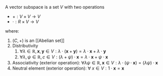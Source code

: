 A vector subspace is a set $V$ with two operations
- $+:V \times V \rightarrow V$ 
- $\cdot : R \times V \rightarrow V$

where:
1. $(C, +)$ is an [[Abelian set]] 
2. Distributivity
	1.  $\forall \lambda \in \mathbb{R}, \mathbf{x}, \mathbf{y} \in V : \lambda \cdot (\mathbf{x} + \mathbf{y}) = \lambda \cdot \mathbf{x} +\lambda \cdot \mathbf{y}$  
	2. $\forall \lambda, \psi \in \mathbb{R}, c \in V: (\lambda + \psi)\cdot \mathbf{x} = \lambda \cdot \mathbf{x} + \psi \cdot \mathbf{x}$
3. Associativity (exterior operation): $\forall \lambda \psi \in \mathbb{R}, \mathbf{x} \in V:\lambda \cdot (\psi \cdot \mathbf{x}) = (\lambda \psi) \cdot \mathbf{x}$
4. Neutral element (exterior operation): $\forall \ x \in V:1 \cdot \mathbf{x} =\mathbf{x}$
